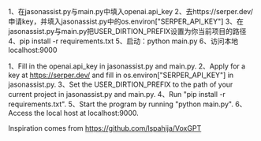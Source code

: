 1、在jasonassist.py与main.py中填入openai.api_key
2、去https://serper.dev/申请key，并填入jasonassist.py中的os.environ["SERPER_API_KEY"]
3、在jasonassist.py与main.py把USER_DIRTION_PREFIX设置为你当前项目的路径
4、pip install -r requirements.txt
5、启动：python main.py
6、访问本地localhost:9000

1、Fill in the openai.api_key in jasonassist.py and main.py.
2、Apply for a key at https://serper.dev/ and fill in os.environ["SERPER_API_KEY"] in jasonassist.py.
3、Set the USER_DIRTION_PREFIX to the path of your current project in jasonassist.py and main.py.
4、Run "pip install -r requirements.txt".
5、Start the program by running "python main.py".
6、Access the local host at localhost:9000.

Inspiration comes from https://github.com/lspahija/VoxGPT